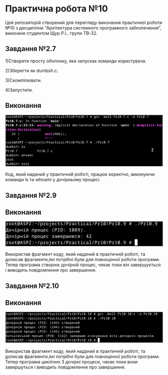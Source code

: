 # Практична робота №10
Цей репозиторій cтворений для перегляду виконання практичної роботи №10 з дисципліни "Архітектура системного програмного забезпечення", виконане студентом Щур Р.І., групи ТВ-32.

## Завдання №2.7
  1)Створити просту оболонку, яка запускає команди користувача.
  
  2)Зберегти як dumbsh.c.
  
  3)Скомпілювати.
 
  4)Запустити.

## Виконання
![Pr10.7.png](Pr10.7.png)

Код, який наданий у практичній роботі, працює коректно, виконуючи команди ls та whoami у дочірньому процесі.


## Завдання №2.9 
## Виконання
![Pr10.9.png](Pr10.9.png)

Використав фрагмент коду, який наданий в практичній роботі, та дописав фрагменти,які потрібні були для повноцінної роботи програми. Тепер програма створює дочірній процес, чекає поки він завершується і виводить повідомлення про завершення.

## Завдання №2.10 
## Виконання
![Pr10.10.png](Pr10.10.png)

Використав фрагмент коду, який наданий в практичній роботі, та дописав фрагменти,які потрібні були для повноцінної роботи програми. Тепер програма циклічно 3 дочірні процеси, чекає поки вони завершуться і виводить повідомлення про завершення.
